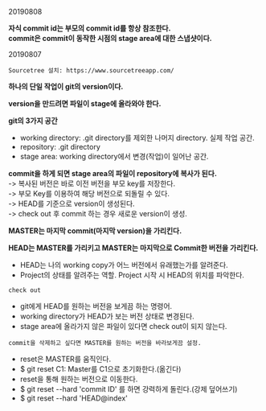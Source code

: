 20190808<br>

**자식 commit id는 부모의 commit id를 항상 참조한다.<br>**
**commit은 commit이 동작한 시점의 stage area에 대한 스냅샷이다.**


20190807<br>

`Sourcetree 설치: https://www.sourcetreeapp.com/`

**하나의 단일 작업이 git의 version이다.**

**version을 만드려면 파일이 stage에 올라와야 한다.**

**git의 3가지 공간**
 * working directory: .git directory를 제외한 나머지 directory. 실제 작업 공간.
 * repository: .git directory
 * stage area: working directory에서 변경(작업)이 일어난 공간.

**commit을 하게 되면 stage area의 파일이 repository에 복사가 된다.**<br>
 -> 복사된 버전은 바로 이전 버전을 부모 key를 저장한다.<br>
 -> 부모 Key를 이용하여 해당 버전으로 되돌릴 수 있다.<br>
 -> HEAD를 기준으로 version이 생성된다.<br>
 -> check out 후 commit 하는 경우 새로운 version이 생성. <br>
 
 **MASTER는 마지막 commit(마지막 version)을 가리킨다.**
 
 **HEAD는 MASTER를 가리키고 MASTER는 마지막으로 Commit한 버전을 가리킨다.**<br>
  - HEAD는 나의 working copy가 어느 버전에서 유래했는가를 알려준다.
  - Project의 상태를 알려주는 역할. Project 시작 시 HEAD의 위치를 파악한다.
  
`check out`<br>
  - git에게 HEAD를 원하는 버전을 보게끔 하는 명령어.
  - working directory가 HEAD가 보는 버전 상태로 변경된다.
  - stage area에 올라가지 않은 파일이 있다면 check out이 되지 않는다.
  
`commit을 삭제하고 싶다면 MASTER를 원하는 버전을 바라보게끔 설정.`
  - reset은 MASTER를 움직인다.
  - $ git reset C1: Master를 C1으로 초기화한다.(옮긴다)
  - reset을 통해 원하는 버전으로 이동한다. 
  - $ git reset --hard 'commit ID' 를 하면 강력하게 돌린다.(강제 덮어쓰기)
  - $ git reset --hard 'HEAD@index'
